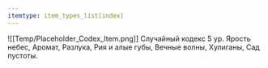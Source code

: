 ```yaml
---
itemtype: item_types_list[index]
---
```

![[Temp/Placeholder_Codex_Item.png]]
Случайный кодекс 5 ур. Ярость небес, Аромат, Разлука, Рия и алые губы, Вечные волны, Хулиганы, Сад пустоты.
